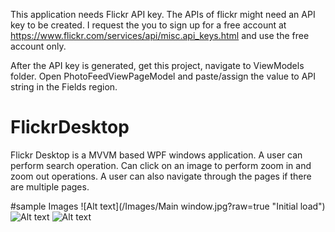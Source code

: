 This application needs Flickr API key. 
The APIs of flickr might need an API key to be created. I request the you to
sign up for a free account at https://www.flickr.com/services/api/misc.api_keys.html and use
the free account only.

After the API key is generated, get this project, navigate to ViewModels folder. Open PhotoFeedViewPageModel and paste/assign the value to API string in the Fields region.

# FlickrDesktop
Flickr Desktop is a MVVM based WPF windows application. A user can perform search operation. 
Can click on an image to perform zoom in and zoom out operations. 
A user can also navigate through the pages if there are multiple pages.

#sample Images
![Alt text](/Images/Main window.jpg?raw=true "Initial load")
![Alt text](/Images/MainWindowWithSearchResults.jpg?raw=true "With Search Results")
![Alt text](/Images/EnlargedImage.jpg?raw=true "Initial load")
